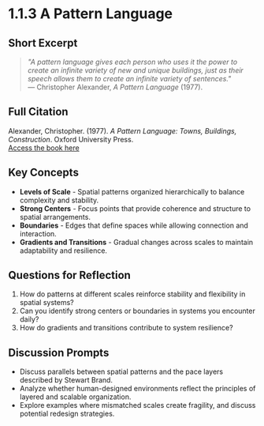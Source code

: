 # 1.1.3 A Pattern Language

## Short Excerpt
> *"A pattern language gives each person who uses it the power to create an infinite variety of new and unique buildings, just as their speech allows them to create an infinite variety of sentences."*  
> — Christopher Alexander, *A Pattern Language* (1977).

## Full Citation
Alexander, Christopher. (1977). *A Pattern Language: Towns, Buildings, Construction*. Oxford University Press.  
[Access the book here](https://patternlanguage.com/)  

## Key Concepts
- **Levels of Scale** - Spatial patterns organized hierarchically to balance complexity and stability.  
- **Strong Centers** - Focus points that provide coherence and structure to spatial arrangements.  
- **Boundaries** - Edges that define spaces while allowing connection and interaction.  
- **Gradients and Transitions** - Gradual changes across scales to maintain adaptability and resilience.  

## Questions for Reflection
1. How do patterns at different scales reinforce stability and flexibility in spatial systems?  
2. Can you identify strong centers or boundaries in systems you encounter daily?  
3. How do gradients and transitions contribute to system resilience?  

## Discussion Prompts
- Discuss parallels between spatial patterns and the pace layers described by Stewart Brand.  
- Analyze whether human-designed environments reflect the principles of layered and scalable organization.  
- Explore examples where mismatched scales create fragility, and discuss potential redesign strategies.  

